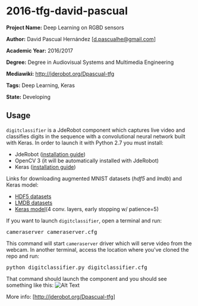 # 2016-tfg-david-pascual

**Project Name:** Deep Learning on RGBD sensors

**Author:** David Pascual Hernández [d.pascualhe@gmail.com]

**Academic Year:** 2016/2017

**Degree:** Degree in Audiovisual Systems and Multimedia Engineering

**Mediawiki:** http://jderobot.org/Dpascual-tfg

**Tags:** Deep Learning, Keras

**State:** Developing 

## Usage
<code>digitclassifier</code> is a JdeRobot component which captures live video and classifies digits in the sequence with a convolutional neural network built with Keras. In order to launch it with Python 2.7 you must install: 
* JdeRobot ([installation guide](http://jderobot.org/Installation))
* OpenCV 3 (it will be automatically installed with JdeRobot)
* Keras ([installation guide](https://keras.io/#installation))

Links for downloading augmented MNIST datasets (_hdf5_ and _lmdb_) and Keras model:
* [HDF5 datasets](https://mega.nz/#!hV12GapC!3eGRv0Ty8VRoJxhnbrG_4e21QUnPNjraTnqUJog7PxU)
* [LMDB datasets](https://mega.nz/#!NBkBTSRI!TPfLk4nHY5WjconmhbI9jV_yZLvnImDzextQSBcA6Wk)
* [Keras model](https://mega.nz/#!VcNlmALZ!-ruRslG-mQYXOjoHtsuvtvoWa6Hw-lZHvawjMmz0lkY)(4 conv. layers, early stopping w/ patience=5)

If you want to launch <code>digitclassifier</code>, open a terminal and run:
<pre>
cameraserver cameraserver.cfg
</pre>
This command will start <code>cameraserver</code> driver which will serve video from the webcam. In another terminal, access the location where you've cloned the repo and run:
<pre>
python digitclassifier.py digitclassifier.cfg
</pre>
That command should launch the component and you should see something like this:
![Alt Text](https://media.giphy.com/media/xT0xevE4RgzA4CTEju/giphy.gif)

More info: [http://jderobot.org/Dpascual-tfg]
